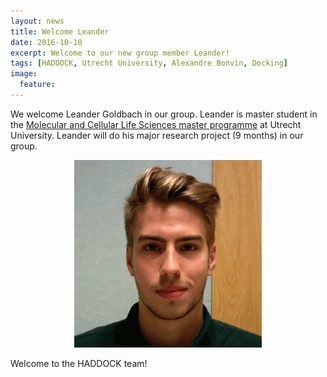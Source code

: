 ```yaml
---
layout: news
title: Welcome Leander
date: 2016-10-10
excerpt: Welcome to our new group member Leander!
tags: [HADDOCK, Utrecht University, Alexandre Bonvin, Docking]
image:
  feature:
---
```


We welcome Leander Goldbach in our group. Leander is master student in the [Molecular and Cellular Life Sciences master programme](2016-10-04-Welcome-Nevia.md) at Utrecht University. Leander will do his major research project (9 months) in our group.

<figure align="center">
    <img src="/images/people/Leander.png">
</figure>

Welcome to the HADDOCK team!


